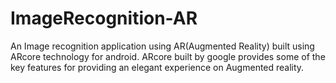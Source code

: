 # ImageRecognition-AR
An Image recognition application using AR(Augmented Reality) built using ARcore technology for android. ARcore built by google provides some of the key features for providing an elegant experience on Augmented reality.
